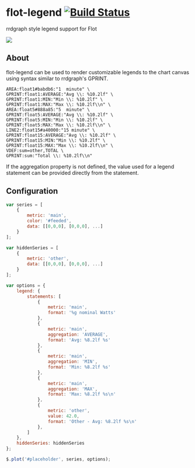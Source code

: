 # flot-legend [![Build Status](https://travis-ci.org/OpenNMS/flot-legend.svg)](https://travis-ci.org/OpenNMS/flot-legend)

rrdgraph style legend support for Flot

![](https://raw.githubusercontent.com/j-white/flot-legend/gh-pages/example.png)

## About

flot-legend can be used to render customizable legends to the chart canvas using syntax similar to rrdgraph's GPRINT.

```
AREA:float1#babdb6:"1  minute" \
GPRINT:float1:AVERAGE:"Avg \\: %10.2lf" \
GPRINT:float1:MIN:"Min \\: %10.2lf" \
GPRINT:float1:MAX:"Max \\: %10.2lf\\n" \
AREA:float5#888a85:"5  minute" \
GPRINT:float5:AVERAGE:"Avg \\: %10.2lf" \
GPRINT:float5:MIN:"Min \\: %10.2lf" \
GPRINT:float5:MAX:"Max \\: %10.2lf\\n" \
LINE2:float15#a40000:"15 minute" \
GPRINT:float15:AVERAGE:"Avg \\: %10.2lf" \
GPRINT:float15:MIN:"Min \\: %10.2lf" \
GPRINT:float15:MAX:"Max \\: %10.2lf\\n" \
VDEF:sum=other,TOTAL \
GPRINT:sum:"Total \\: %10.2lf\\n"
```

If the aggregation property is not defined, the value used for a legend statement can be provided directly from the statement.

## Configuration

```javascript
var series = [
    {
        metric: 'main',
        color: '#feeded',
        data: [[0,0,0], [0,0,0], ...]
    }
];

var hiddenSeries = [
    {
        metric: 'other',
        data: [[0,0,0], [0,0,0], ...]
    }
];

var options = {
    legend: {
        statements: [
            {
                metric: 'main',
                format: '%g nominal Watts'
            },
            {
                metric: 'main',
                aggregation: 'AVERAGE',
                format: 'Avg: %8.2lf %s'
            },
            {
                metric: 'main',
                aggregation: 'MIN',
                format: 'Min: %8.2lf %s'
            },
            {
                metric: 'main',
                aggregation: 'MAX',
                format: 'Max: %8.2lf %s\n'
            },
            {
                metric: 'other',
                value: 42.0,
                format: 'Other - Avg: %8.2lf %s\n'
            },
        ]
    },
    hiddenSeries: hiddenSeries
};

$.plot('#placeholder', series, options);
```
